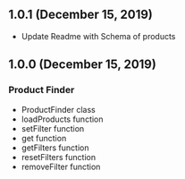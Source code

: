 ## 1.0.1 (December 15, 2019)
- Update Readme with Schema of products

## 1.0.0 (December 15, 2019)

### Product Finder
- ProductFinder class
- loadProducts function
- setFilter function
- get function
- getFilters function
- resetFilters function
- removeFilter function